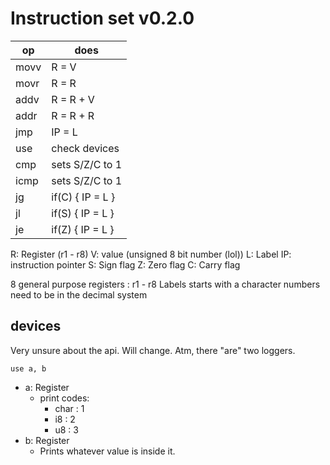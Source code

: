 # Instruction set v0.2.0

| op   | does             |
| ---- | ---------------- |
| movv | R  = V           |
| movr | R  = R           |
| addv | R  = R + V       |
| addr | R  = R + R       |
| jmp  | IP = L           |
| use  | check devices    |
| cmp  | sets S/Z/C to 1  |
| icmp | sets S/Z/C to 1  |
| jg   | if(C) { IP = L } |
| jl   | if(S) { IP = L } |
| je   | if(Z) { IP = L } |

R:  Register (r1 - r8)
V:  value    (unsigned 8 bit number (lol))
L:  Label
IP: instruction pointer
S:  Sign flag
Z:  Zero flag
C:  Carry flag

8 general purpose registers : r1 - r8
Labels starts with a character
numbers need to be in the decimal system

## devices

Very unsure about the api. Will change. Atm, there "are" two loggers.

`use a, b`

 - a: Register 
	 - print codes: 
		 - char : 1 
		 - i8   : 2 
		 - u8   : 3
 - b: Register 
	 - Prints whatever value is inside it.